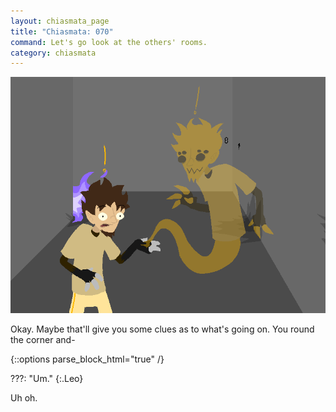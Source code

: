 ```yaml
---
layout: chiasmata_page
title: "Chiasmata: 070"
command: Let's go look at the others' rooms.
category: chiasmata
---
```


![70](/chiasmata/images/narrative/068.png)

Okay. Maybe that'll give you some clues as to what's going on. You round the corner and-

{::options parse_block_html="true" /}
<div class="dialogue">
???: "Um." 
{:.Leo}
</div>

Uh oh.
